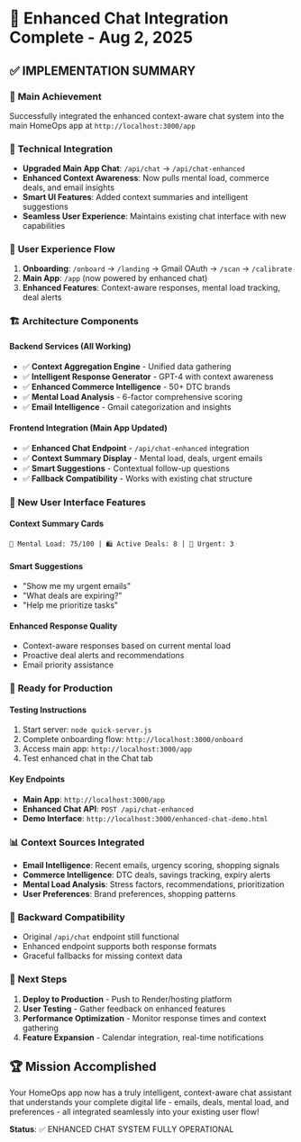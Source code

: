 # 🚀 Enhanced Chat Integration Complete - Aug 2, 2025

## ✅ IMPLEMENTATION SUMMARY

### 🎯 **Main Achievement**
Successfully integrated the enhanced context-aware chat system into the main HomeOps app at `http://localhost:3000/app`

### 🔧 **Technical Integration**
- **Upgraded Main App Chat**: `/api/chat` → `/api/chat-enhanced`
- **Enhanced Context Awareness**: Now pulls mental load, commerce deals, and email insights
- **Smart UI Features**: Added context summaries and intelligent suggestions
- **Seamless User Experience**: Maintains existing chat interface with new capabilities

### 📱 **User Experience Flow**
1. **Onboarding**: `/onboard` → `/landing` → Gmail OAuth → `/scan` → `/calibrate`
2. **Main App**: `/app` (now powered by enhanced chat)
3. **Enhanced Features**: Context-aware responses, mental load tracking, deal alerts

### 🏗️ **Architecture Components**

#### **Backend Services** (All Working)
- ✅ **Context Aggregation Engine** - Unified data gathering
- ✅ **Intelligent Response Generator** - GPT-4 with context awareness  
- ✅ **Enhanced Commerce Intelligence** - 50+ DTC brands
- ✅ **Mental Load Analysis** - 6-factor comprehensive scoring
- ✅ **Email Intelligence** - Gmail categorization and insights

#### **Frontend Integration** (Main App Updated)
- ✅ **Enhanced Chat Endpoint** - `/api/chat-enhanced` integration
- ✅ **Context Summary Display** - Mental load, deals, urgent emails
- ✅ **Smart Suggestions** - Contextual follow-up questions
- ✅ **Fallback Compatibility** - Works with existing chat structure

### 🎨 **New User Interface Features**

#### **Context Summary Cards**
```
🧠 Mental Load: 75/100 | 🛍️ Active Deals: 8 | 📧 Urgent: 3
```

#### **Smart Suggestions**
- "Show me my urgent emails"
- "What deals are expiring?"  
- "Help me prioritize tasks"

#### **Enhanced Response Quality**
- Context-aware responses based on current mental load
- Proactive deal alerts and recommendations
- Email priority assistance

### 🚀 **Ready for Production**

#### **Testing Instructions**
1. Start server: `node quick-server.js`
2. Complete onboarding flow: `http://localhost:3000/onboard`
3. Access main app: `http://localhost:3000/app`
4. Test enhanced chat in the Chat tab

#### **Key Endpoints**
- **Main App**: `http://localhost:3000/app`
- **Enhanced Chat API**: `POST /api/chat-enhanced`
- **Demo Interface**: `http://localhost:3000/enhanced-chat-demo.html`

### 📊 **Context Sources Integrated**
- **Email Intelligence**: Recent emails, urgency scoring, shopping signals
- **Commerce Intelligence**: DTC deals, savings tracking, expiry alerts
- **Mental Load Analysis**: Stress factors, recommendations, prioritization
- **User Preferences**: Brand preferences, shopping patterns

### 🔄 **Backward Compatibility**
- Original `/api/chat` endpoint still functional
- Enhanced endpoint supports both response formats
- Graceful fallbacks for missing context data

### 🎯 **Next Steps**
1. **Deploy to Production** - Push to Render/hosting platform
2. **User Testing** - Gather feedback on enhanced features
3. **Performance Optimization** - Monitor response times and context gathering
4. **Feature Expansion** - Calendar integration, real-time notifications

## 🏆 **Mission Accomplished**
Your HomeOps app now has a truly intelligent, context-aware chat assistant that understands your complete digital life - emails, deals, mental load, and preferences - all integrated seamlessly into your existing user flow!

**Status**: ✅ ENHANCED CHAT SYSTEM FULLY OPERATIONAL

